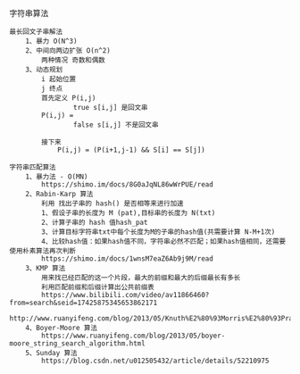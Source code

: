 字符串算法

    最长回文子串解法
        1、暴力 O(N^3)
        2、中间向两边扩张 O(n^2)
            两种情况 奇数和偶数
        3、动态规划
            i 起始位置
            j 终点
            首先定义 P(i,j)
                    true s[i,j] 是回文串
            P(i,j) =
                    false s[i,j] 不是回文串

            接下来
                P(i,j) = (P(i+1,j-1) && S[i] == S[j])

    字符串匹配算法
        1、暴力法 - O(MN)
            https://shimo.im/docs/8G0aJqNL86wWrPUE/read
        2、Rabin-Karp 算法
            利用 找出子串的 hash() 是否相等来进行加速
            1、假设子串的长度为 M (pat),目标串的长度为 N(txt)
            2、计算子串的 hash 值hash_pat
            3、计算目标字符串txt中每个长度为M的子串的hash值(共需要计算 N-M+1次)
            4、比较hash值：如果hash值不同，字符串必然不匹配；如果hash值相同，还需要使用朴素算法再次判断
            https://shimo.im/docs/1wnsM7eaZ6Ab9j9M/read
        3、KMP 算法
            用来找已经匹配的这一个片段，最大的前缀和最大的后缀最长有多长
            利用匹配前缀和后缀计算出公共前缀表
            https://www.bilibili.com/video/av11866460?from=search&seid=17425875345653862171
            http://www.ruanyifeng.com/blog/2013/05/Knuth%E2%80%93Morris%E2%80%93Pratt_algorithm.html
        4、Boyer-Moore 算法
            https://www.ruanyifeng.com/blog/2013/05/boyer-moore_string_search_algorithm.html
        5、Sunday 算法
            https://blog.csdn.net/u012505432/article/details/52210975